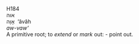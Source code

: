 <body>
  <p>H184<br>  אוה  <br> אָוָה  ‎  ‘âvâh  <br><i>aw-vaw‘ </i><br>A primitive root; to <i>extend</i> or <i>mark</i> out: - point out.<br></p>
 </body>